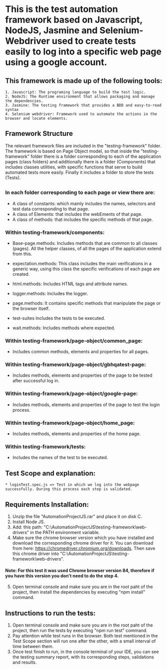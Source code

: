 # This is the test automation framework based on Javascript, NodeJS, Jasmine and Selenium-Webdriver used to create tests easily to log into a specific web page using a google account.

## This framework is made up of the following tools:
```
1. Javascript: The programing language to build the test logic.
2. NodeJS: The Runtime environment that allows packaging and manage the dependencies.
3. Jasmine: The testing framework that provides a BDD and easy-to-read syntax
4. Selenium webdriver: Framework used to automate the actions in the browser and locate elements.
```

## Framework Structure
The relevant framework files are included in the "testing-framework" folder. The framework is based on Page Object model, so that inside the "testing-framework" folder there is a folder corresponding to each of the application pages (class folders) and additionally there is a folder (Components) that includes classes utilities, with specific functions that serve to build automated tests more easily. Finally it includes a folder to store the tests (Tests).
##

### In each folder corresponding to each page or view there are:
* A class of constants: which mainly includes the names, selectors and test data corresponding to that page.
* A class of Elements: that includes the webEments of that page.
* A class of methods: that includes the specific methods of that page.

### Within testing-framework/components:
* Base-page.methods: Includes methods that are common to all classes (pages). All the helper classes, of all the pages of the application extend from this.

* expectation.methods: This class includes the main verifications in a generic way, using this class the specific verifications of each page are created.

* html.methods: Includes HTML tags and attribute names.

* logger.methods: Includes the logger.

* page.methods: It contains specific methods that manipulate the page or the browser itself.

* test-suites Includes the tests to be executed.

* wait.methods: Includes methods where expected.

### Within testing-framework/page-object/common_page:
* Includes common methods, elements and properties for all pages.

### Within testing-framework/page-object/gbhqatest-page:
* Includes methods, elements and properties of the page to be tested after successful log in.

### Within testing-framework/page-object/google-page:
* Includes methods, elements and properties of the page to test the login process.

### Within testing-framework/page-object/home_page:
* Includes methods, elements and properties of the home page.

### Within testing-framework/tests:
* Includes the names of the test to be executed.

## Test Scope and explanation:
```
* loginTest.spec.js => Test in which we log into the webpage successfully. During this process each step is validated.
```

## Requirements Installation:
1. Unzip the file "AutomationProjectJS.rar" and place it on disk C.
2. Install Node JS.
3. Add: this path: "C:\AutomationProjectJS\testing-framework\web-drivers" in the PATH environment variable.
4. Make sure the chrome browser version which you have installed and download the corresponding chrome driver for it. You can download from here: https://chromedriver.chromium.org/downloads.
Then save this chrome driver into "C:\AutomationProjectJS\testing-framework\web-drivers".
#### Note: For this test it was used Chrome browser version 84, therefore if you have this version you don't need to do the step 4. 
5. Open terminal console and make sure you are in the root paht of the project, then install the dependencies by executing "npm install" command.

## Instructions to run the tests:
1. Open terminal console and make sure you are in the root paht of the project, then run the tests by executing "npm run test" command.
2. Pay attention while test runs in the browser. Both test mentioned in the Test Scope section will run one after the other, with a small interval of time between them.
3. Once test finish to run, in the console terminal of your IDE, you can see the testing summary report, with its corresponding steps, validations and results.
